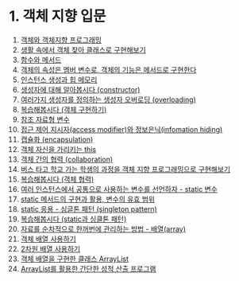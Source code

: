 #  1. 객체 지향 입문

1.  [객체와 객체지향 프로그래밍](./1.%20%EA%B0%9D%EC%B2%B4%EC%99%80%20%EA%B0%9D%EC%B2%B4%20%EC%A7%80%ED%96%A5%20%ED%94%84%EB%A1%9C%EA%B7%B8%EB%9E%98%EB%B0%8D/)
2.  [생활 속에서 객체 찾아 클래스로 구현해보기](./2.%20%EC%83%9D%ED%99%9C%20%EC%86%8D%EC%97%90%EC%84%9C%20%EA%B0%9D%EC%B2%B4%20%EC%B0%BE%EC%95%84%20%ED%81%B4%EB%9E%98%EC%8A%A4%EB%A1%9C%20%EA%B5%AC%ED%98%84%ED%95%B4%EB%B3%B4%EA%B8%B0/)
3.  [함수와 메서드](./3.%20%ED%95%A8%EC%88%98%EC%99%80%20%EB%A9%94%EC%84%9C%EB%93%9C/)
4.  [객체의 속성은 멤버 변수로, 객체의 기능은 메서드로 구현한다](./4.%20%EA%B0%9D%EC%B2%B4%EC%9D%98%20%EC%86%8D%EC%84%B1%EC%9D%80%20%EB%A9%A4%EB%B2%84%EB%B3%80%EC%88%98%EB%A1%9C%2C%20%EA%B0%9D%EC%B2%B4%EC%9D%98%20%EA%B8%B0%EB%8A%A5%EC%9D%80%20%EB%A9%94%EC%84%9C%EB%93%9C%EB%A1%9C%20%EA%B5%AC%ED%98%84%ED%95%9C%EB%8B%A4/)
5.  [인스턴스 생성과 힙 메모리](./5.%20%EC%9D%B8%EC%8A%A4%ED%84%B4%EC%8A%A4%20%EC%83%9D%EC%84%B1%EA%B3%BC%20%ED%9E%99%20%EB%A9%94%EB%AA%A8%EB%A6%AC/)
6.  [생성자에 대해 알아봅시다 (constructor)](./6.%20%EC%83%9D%EC%84%B1%EC%9E%90%EC%97%90%20%EB%8C%80%ED%95%B4%20%EC%95%8C%EC%95%84%EB%B4%85%EC%8B%9C%EB%8B%A4%20(constructor)/)
7.  [여러가지 생성자를 정의하는 생성자 오버로딩 (overloading)](./7.%20%EC%97%AC%EB%9F%AC%EA%B0%80%EC%A7%80%20%EC%83%9D%EC%84%B1%EC%9E%90%EB%A5%BC%20%EC%A0%95%EC%9D%98%ED%95%98%EB%8A%94%20%EC%83%9D%EC%84%B1%EC%9E%90%20%EC%98%A4%EB%B2%84%EB%A1%9C%EB%94%A9%20(overloading)/)
8.  [복습해봅시다 (객체 구현하기)](./8.%20%EB%B3%B5%EC%8A%B5%ED%95%B4%EB%B4%85%EC%8B%9C%EB%8B%A4%20(%EA%B0%9D%EC%B2%B4%20%EA%B5%AC%ED%98%84%ED%95%98%EA%B8%B0)/)
9.  [참조 자료형 변수](./9.%20%EC%B0%B8%EC%A1%B0%20%EC%9E%90%EB%A3%8C%ED%98%95%20%EB%B3%80%EC%88%98/)
10. [접근 제어 지시자(access modifier)와 정보은닉(infomation hiding)](./10.%20%EC%A0%91%EA%B7%BC%20%EC%A0%9C%EC%96%B4%20%EC%A7%80%EC%8B%9C%EC%9E%90%20(access%20modifier)%EC%99%80%20%EC%A0%95%EB%B3%B4%EC%9D%80%EB%8B%89%20(infomation%20hiding)/)
11. [캡슐화 (encapsulation)](./11.%20%EC%BA%A1%EC%8A%90%ED%99%94%20(encapsulation)/)
12. [객체 자신을 가리키는 this](./12.%20%EA%B0%9D%EC%B2%B4%20%EC%9E%90%EC%8B%A0%EC%9D%84%20%EA%B0%80%EB%A6%AC%ED%82%A4%EB%8A%94%20this/)
13. [객체 간의 협력 (collaboration)](./13.%20%EA%B0%9D%EC%B2%B4%20%EA%B0%84%EC%9D%98%20%ED%98%91%EB%A0%A5%20(collaboration)/)
14. [버스 타고 학교 가는 학생의 과정을 객체 지향 프로그래밍으로 구현해보기](./14.%20%EB%B2%84%EC%8A%A4%20%ED%83%80%EA%B3%A0%20%ED%95%99%EA%B5%90%20%EA%B0%80%EB%8A%94%20%ED%95%99%EC%83%9D%EC%9D%98%20%EA%B3%BC%EC%A0%95%EC%9D%84%20%EA%B0%9D%EC%B2%B4%20%EC%A7%80%ED%96%A5%20%ED%94%84%EB%A1%9C%EA%B7%B8%EB%9E%98%EB%B0%8D%EC%9C%BC%EB%A1%9C%20%EA%B5%AC%ED%98%84%ED%95%B4%EB%B3%B4%EA%B8%B0/)
15. [복습해봅시다  (객체 협력)](./15.%20%EB%B3%B5%EC%8A%B5%ED%95%B4%EB%B4%85%EC%8B%9C%EB%8B%A4%20(%EA%B0%9D%EC%B2%B4%20%ED%98%91%EB%A0%A5)/)
16. [여러 인스턴스에서 공통으로 사용하는 변수를 선언하자 - static 변수](./16.%20%EC%97%AC%EB%9F%AC%20%EC%9D%B8%EC%8A%A4%ED%84%B4%EC%8A%A4%EC%97%90%EC%84%9C%20%EA%B3%B5%ED%86%B5%EC%9C%BC%EB%A1%9C%20%EC%82%AC%EC%9A%A9%ED%95%98%EB%8A%94%20%EB%B3%80%EC%88%98%EB%A5%BC%20%EC%84%A0%EC%96%B8%ED%95%98%EC%9E%90%20-%20static%20%EB%B3%80%EC%88%98/)
17. [static 메서드의 구현과 활용, 변수의 유효 범위](./17.%20static%20%EB%A9%94%EC%84%9C%EB%93%9C%EC%9D%98%20%EA%B5%AC%ED%98%84%EA%B3%BC%20%ED%99%9C%EC%9A%A9%2C%20%EB%B3%80%EC%88%98%EC%9D%98%20%EC%9C%A0%ED%9A%A8%20%EB%B2%94%EC%9C%84/)
18. [static 응용 - 싱글톤 패턴 (singleton pattern)](./18.%20static%20%EC%9D%91%EC%9A%A9%20-%20%EC%8B%B1%EA%B8%80%ED%86%A4%20%ED%8C%A8%ED%84%B4%20(singleton%20pattern)/)
19. [복습해봅시다 (static과 싱클톤 패턴)](./19.%20%EB%B3%B5%EC%8A%B5%ED%95%B4%EB%B4%85%EC%8B%9C%EB%8B%A4%20(static%EA%B3%BC%20%EC%8B%B1%EA%B8%80%ED%86%A4%20%ED%8C%A8%ED%84%B4)/)
20. [자료를 순차적으로 한꺼번에 관리하는 방법 - 배열(array)](./20.%20%EC%9E%90%EB%A3%8C%EB%A5%BC%20%EC%88%9C%EC%B0%A8%EC%A0%81%EC%9C%BC%EB%A1%9C%20%ED%95%9C%EA%BA%BC%EB%B2%88%EC%97%90%20%EA%B4%80%EB%A6%AC%ED%95%98%EB%8A%94%20%EB%B0%A9%EB%B2%95%20-%20%EB%B0%B0%EC%97%B4%20(array)/)
21. [객체 배열 사용하기](./21.%20%EA%B0%9D%EC%B2%B4%20%EB%B0%B0%EC%97%B4%20%EC%82%AC%EC%9A%A9%ED%95%98%EA%B8%B0/)
22. [2차원 배열 사용하기](./22.%202%EC%B0%A8%EC%9B%90%20%EB%B0%B0%EC%97%B4%20%EC%82%AC%EC%9A%A9%ED%95%98%EA%B8%B0/)
23. [객체 배열을 구현한 클래스 ArrayList](./23.%20%EA%B0%9D%EC%B2%B4%20%EB%B0%B0%EC%97%B4%EC%9D%84%20%EA%B5%AC%ED%98%84%ED%95%9C%20%ED%81%B4%EB%9E%98%EC%8A%A4%20ArrayList/)
24. [ArrayList를 활용한 간단한 성적 산출 프로그램](./24.%20ArrayList%EB%A5%BC%20%ED%99%9C%EC%9A%A9%ED%95%9C%20%EA%B0%84%EB%8B%A8%ED%95%9C%20%EC%84%B1%EC%A0%81%20%EC%82%B0%EC%B6%9C%20%ED%94%84%EB%A1%9C%EA%B7%B8%EB%9E%A8/)